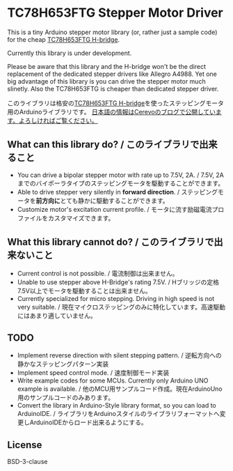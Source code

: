 # TC78H653FTG Stepper Motor Driver
This is a tiny Arduino stepper motor library (or, rather just a sample code) for the cheap [TC78H653FTG H-bridge](https://akizukidenshi.com/catalog/g/gK-14746/).

Currently this library is under development.

Please be aware that this library and the H-bridge won't be the direct replacement of the dedicated stepper drivers like Allegro A4988. Yet one big advantage of this library is you can drive the stepper motor much slinetly. Also the TC78H653FTG is cheaper than dedicated stepper driver.

このライブラリは格安の[TC78H653FTG H-bridge](https://akizukidenshi.com/catalog/g/gK-14746/)を使ったステッピングモータ用のArduinoライブラリです。
[日本語の情報はCerevoのブログで公開しています。よろしければご覧ください。](https://tech-blog.cerevo.com/)

## What can this library do? / このライブラリで出来ること
- You can drive a bipolar stepper motor with rate up to 7.5V, 2A. / 7.5V, 2Aまでのバイポーラタイプのステッピングモータを駆動することができます。
- Able to drive stepper very silently in **forward direction**. / ステッピングモータを**前方向に**とても静かに駆動することができます。
- Customize motor's excitation current profile. / モータに流す励磁電流プロファイルをカスタマイズできます。

## What this library cannot do? / このライブラリで出来ないこと
- Current control is not possible. / 電流制御は出来ません。
- Unable to use stepper above H-Bridge's rating 7.5V. / Hブリッジの定格7.5V以上でモータを駆動することは出来ません。
- Currently specialized for micro stepping. Driving in high speed is not very suitable. / 現在マイクロステッピングのみに特化しています。高速駆動にはあまり適していません。


## TODO
- Implement reverse direction with silent stepping pattern. / 逆転方向への静かなステッピングパターン実装
- Implement speed control mode. / 速度制御モード実装
- Write example codes for some MCUs. Currently only Arduino UNO example is available. / 他のMCU用サンプルコード作成。現在ArduinoUno用のサンプルコードのみあります。
- Convert the library in Arduino-Style library format, so you can load to ArduinoIDE. / ライブラリをArduinoスタイルのライブラリフォーマットへ変更しArduinoIDEからロード出来るようにする。

## License
BSD-3-clause